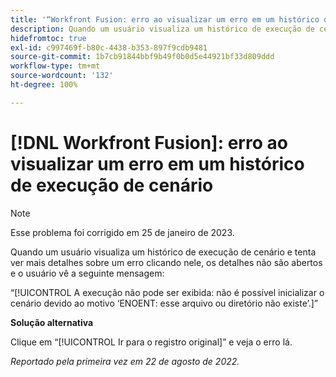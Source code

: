 ```yaml
---
title: '“Workfront Fusion: erro ao visualizar um erro em um histórico de execução de cenário”'
description: Quando um usuário visualiza um histórico de execução de cenário e tenta ver mais detalhes sobre um erro clicando nele, os detalhes não são abertos e o usuário vê uma mensagem de erro.
hidefromtoc: true
exl-id: c997469f-b80c-4438-b353-897f9cdb9481
source-git-commit: 1b7cb91844bbf9b49f0b0d5e44921bf33d809ddd
workflow-type: tm+mt
source-wordcount: '132'
ht-degree: 100%

---
```


# [!DNL Workfront Fusion]: erro ao visualizar um erro em um histórico de execução de cenário

>[!NOTE]
>
>Esse problema foi corrigido em 25 de janeiro de 2023.

Quando um usuário visualiza um histórico de execução de cenário e tenta ver mais detalhes sobre um erro clicando nele, os detalhes não são abertos e o usuário vê a seguinte mensagem:

“[!UICONTROL A execução não pode ser exibida: não é possível inicializar o cenário devido ao motivo ‘ENOENT: esse arquivo ou diretório não existe’.]”

**Solução alternativa**

Clique em “[!UICONTROL Ir para o registro original]” e veja o erro lá.

_Reportado pela primeira vez em 22 de agosto de 2022._
